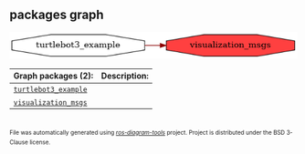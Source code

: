 <!--
File was automatically generated using 'ros-diagram-tools' project.
Project is distributed under the BSD 3-Clause license.
-->

## packages graph

[![visualization_msgs](visualization_msgs.png "visualization_msgs")](visualization_msgs.png)


| Graph packages (2): | Description: |
| ------------------- | ------------ |
| [`turtlebot3_example`](turtlebot3_example.html) |  |
| [`visualization_msgs`](visualization_msgs.html) |  |


</br>
<font size="1">
File was automatically generated using <a href="https://github.com/anetczuk/ros-diagram-tools"><i>ros-diagram-tools</i></a> project.
Project is distributed under the BSD 3-Clause license.
</font>
